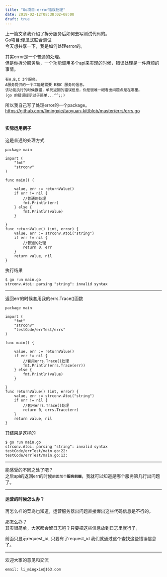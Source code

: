 ```yaml
---
title: "Go项目:error错误处理"
date: 2019-02-12T08:38:02+08:00
draft: true
---
```


上一篇文章我介绍了拆分服务后如何去写测试代码的。   
[Go项目:傻瓜式联合测试](https://limingxie.github.io/limingxie/my_go_test4/)  
今天想共享一下，我是如何处理error的。

其实error是一个普通的处理。  
但是你拆分服务后，一个功能调用多个api来实现的时候，错误处理是一件麻烦的事情。

```
有A,B,C 3个服务。  
A服务提供的一个工能是需要 B和C 服务的信息。  
该功能执行的时候报错，单凭返回的错误信息，你是很难一眼看出问题点是在哪里。  
(go 的错误提示过于简单...^^;;)
```

所以我自己写了处理error的一个package。  
https://github.com/limingxie/taoyuan-kit/blob/master/errs/errs.go
<Br />
<Br />

#### **实际运用例子**
这是普通的处理方式
```
package main

import (
	"fmt"
	"strconv"
)

func main() {

	value, err := returnValue()
	if err != nil {
        //普通的处理
		fmt.Println(err)
	} else {
		fmt.Println(value)
	}

}
func returnValue() (int, error) {
	value, err := strconv.Atoi("string")
	if err != nil {
        //普通的处理
		return 0, err
	}
	return value, nil
}
```

执行结果

```
$ go run main.go
strconv.Atoi: parsing "string": invalid syntax
```
------------
返回err的时候套用我的errs.Trace()函数

```
package main

import (
	"fmt"
	"strconv"
	"testCode/errTest/errs"
)

func main() {

	value, err := returnValue()
	if err != nil {
        //套用errs.Trace()处理
		fmt.Println(errs.Trace(err))
	} else {
		fmt.Println(value)
	}

}
func returnValue() (int, error) {
	value, err := strconv.Atoi("string")
	if err != nil {
        //套用errs.Trace()处理
		return 0, errs.Trace(err)
	}
	return value, nil
}
```

其结果是这样的
```
$ go run main.go
strconv.Atoi: parsing "string": invalid syntax
testCode/errTest/main.go:22: 
testCode/errTest/main.go:13: 
```
---------------------

能感受的不同之处了吧？  
之后api的返回err的时候`前面加个`**`服务前缀`**，我就可以知道是哪个服务第几行出问题了。

---------------------

#### **运营的时候怎么办？**

再怎么样的菜鸟也知道，运营服务器出问题直接爆出这些代码信息是不行的。  

那怎么办？  
其实很简单，大家都会留日志吧？只要把这些信息放到日志里就行了， 

前面只显示request_id, 
只要有了request_id 我们就通过这个查找这些错误信息了。

----------------------------------------------
欢迎大家的意见和交流

`email: li_mingxie@163.com`
